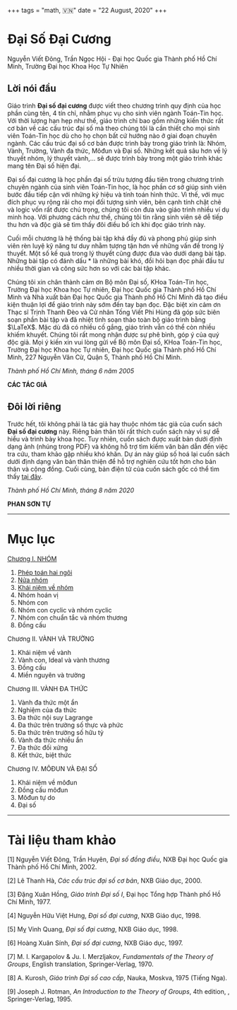 +++
tags = "math, 🇻🇳"
date = "22 August, 2020"
+++

# Đại Số Đại Cương

Nguyễn Viết Đông, Trần Ngọc Hội - Đại học Quốc gia Thành phố Hồ Chí Minh, Trường Đại học Khoa Học Tự Nhiên

## Lời nói đầu

Giáo trình **Đại số đại cương** được viết theo chương trình quy định của học phần cùng tên, 4 tín chỉ, nhằm phục vụ cho sinh viên ngành Toán-Tin học. Với thời lượng hạn hẹp như thế, giáo trình chỉ bao gồm những kiến thức rất cơ bản về các cấu trúc đại số mà theo chúng tôi là cần thiết cho mọi sinh viên Toán-Tin học dù cho họ chọn bất cứ hướng nào ở giai đoạn chuyên ngành. Các cấu trúc đại số cơ bản được trình bày trong giáo trình là: Nhóm, Vành, Trường, Vành đa thức, Môđun và Đại số. Những kết quả sâu hơn về lý thuyết nhóm, lý thuyết vành,... sẽ được trình bày trong một giáo trình khác mang tên Đại số hiện đại.

Đại số đại cương là học phần đại số trừu tượng đầu tiên trong chương trình chuyên ngành của sinh viên Toán-Tin học, là học phần cơ sở giúp sinh viên bước đầu tiếp cận với những ký hiệu và tính toán hình thức. Vì thế, với mục đích phục vụ rộng rãi cho mọi đối tượng sinh viên, bên cạnh tính chặt chẽ và logic vốn rất được chú trọng, chúng tôi còn đưa vào giáo trình nhiều ví dụ minh hoạ. Với phương cách như thế, chúng tôi tin rằng sinh viên sẽ dễ tiếp thu hơn và độc giả sẽ tìm thấy đôi điều bổ ích khi đọc giáo trình này.

Cuối mỗi chương là hệ thống bài tập khá đầy đủ và phong phú giúp sinh viên rèn luyệ kỹ năng tư duy nhằm tượng tận hơn về những vấn đề trong lý thuyết. Một số kế quả trong lý thuyết cũng được đưa vào dưới dạng bài tập. Những bài tập có đánh dấu \* là những bài khó, đồi hỏi bạn đọc phải đầu tư nhiều thời gian và công sức hơn so với các bài tập khác.

Chúng tôi xin chân thành cảm ơn Bộ môn Đại số, KHoa Toán-Tin học, Trường Đại học Khoa học Tự nhiên, Đại học Quốc gia Thành phố Hồ Chí Minh và Nhà xuất bản Đại học Quốc gia Thành phố Hồ Chí Minh đã tạo điều kiện thuận lợi để giáo trình này sớm đến tay bạn đọc. Đặc biệt xin cảm ơn Thạc sĩ Trịnh Thanh Đèo và Cử nhân Tống Viết Phi Hùng đã góp sức biên soạn phần bài tập và đã nhiệt tình soạn thảo toàn bộ giáo trình bằng $\LaTeX$. Mặc dù đã có nhiều cố gắng, giáo trình vẫn có thể còn nhiều khiếm khuyết. Chúng tôi rất mong nhận được sự phê bình, góp ý của quý độc giả. Mọi ý kiến xin vui lòng gửi về Bộ môn Đại số, KHoa Toán-Tin học, Trường Đại học Khoa học Tự nhiên, Đại học Quốc gia Thành phố Hồ Chí Minh, 227 Nguyễn Văn Cừ, Quận 5, Thành phố Hồ Chí Minh.

_Thành phố Hồ Chí Minh, tháng 6 năm 2005_

**CÁC TÁC GIẢ**

## Đôi lời riêng

Trước hết, tôi không phải là tác giả hay thuộc nhóm tác giả của cuốn sách **Đại số đại cương** này. Riêng bản thân tôi rất thích cuốn sách này vì sự dễ hiểu và trình bày khoa học. Tuy nhiên, cuốn sách được xuất bản dưới định dạng ảnh (nhúng trong PDF) và không hỗ trợ tìm kiếm văn bản dẫn đến việc tra cứu, tham khảo gặp nhiều khó khăn. Dự án này giúp số hoá lại cuốn sách dưới định dạng văn bản thân thiện để hỗ trợ nghiên cứu tốt hơn cho bản thân và cộng đồng. Cuối cùng, bản điện tử của cuốn sách gốc có thể tìm thấy [tại đây](/static/Đại%20Số%20Đại%20Cương.pdf).

_Thành phố Hồ Chí Minh, tháng 8 năm 2020_

**PHAN SƠN TỰ**

---

# Mục lục

[Chương I. NHÓM](/blog/dai-so-dai-cuong/chuong-i-nhom)

1. [Phép toán hai ngôi](/blog/dai-so-dai-cuong/chuong-i-nhom#1-phép-toán-hai-ngôi)
2. [Nửa nhóm](/blog/dai-so-dai-cuong/chuong-i-nhom#2-nửa-nhóm)
3. [Khái niệm về nhóm](/blog/dai-so-dai-cuong/chuong-i-nhom#3-khái-niệm-về-nhóm)
4. Nhóm hoán vị
5. Nhóm con
6. Nhóm con cyclic và nhóm cyclic
7. Nhóm con chuẩn tắc và nhóm thương
8. Đồng cấu

Chương II. VÀNH VÀ TRƯỜNG

1. Khái niệm về vành
2. Vành con, Ideal và vành thương
3. Đồng cấu
4. Miền nguyên và trường

Chương III. VÀNH ĐA THỨC

1. Vành đa thức một ẩn
2. Nghiệm của đa thức
3. Đa thức nội suy Lagrange
4. Đa thức trên trường số thực và phức
5. Đa thức trên trường số hữu tỷ
6. Vành đa thức nhiều ẩn
7. Đa thức đối xứng
8. Kết thức, biệt thức

Chương IV. MÔĐUN VÀ ĐẠI SỐ

1. Khái niệm về môđun
2. Đồng cấu môđun
3. Môđun tự do
4. Đại số

---

# Tài liệu tham khảo

[1] Nguyễn Viết Đông, Trần Huyên, _Đại số đồng điều_, NXB Đại học Quốc gia Thành phố Hồ Chí Minh, 2002.

[2] Lê Thanh Hà, _Các cấu trúc đại số cơ bản_, NXB Giáo dục, 2000.

[3] Đặng Xuân Hồng, _Giáo trình Đại số I_, Đại học Tổng hợp Thành phố Hồ Chí Minh, 1977.

[4] Nguyễn Hữu Việt Hưng, _Đại số đại cương_, NXB Giáo dục, 1998.

[5] Mỵ Vinh Quang, _Đại số đại cương_, NXB Giáo dục, 1998.

[6] Hoàng Xuân Sính, _Đại số đại cương_, NXB Giáo dục, 1997.

[7] M. I. Kargapolov & Ju. I. Merzljakov, _Fundamentals of the Theory of Groups_, English translation, Springer-Verlag, 1970.

[8] A. Kurosh, _Giáo trình Đại số cao cấp_, Nauka, Moskva, 1975 (Tiếng Nga).

[9] Joseph J. Rotman, _An Introduction to the Theory of Groups_, 4th edition, , Springer-Verlag, 1995.
